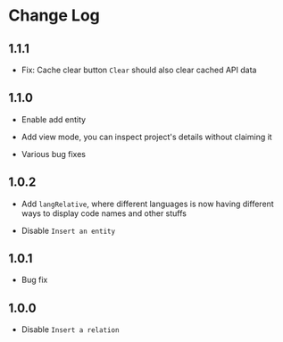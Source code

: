 # Change Log

## 1.1.1

- Fix: Cache clear button `Clear` should also clear cached API data

## 1.1.0

- Enable add entity

- Add view mode, you can inspect project's details without claiming it

- Various bug fixes

## 1.0.2

- Add `langRelative`, where different languages is now having different ways to display code names and other stuffs

- Disable `Insert an entity`

## 1.0.1

- Bug fix

## 1.0.0

- Disable `Insert a relation`
